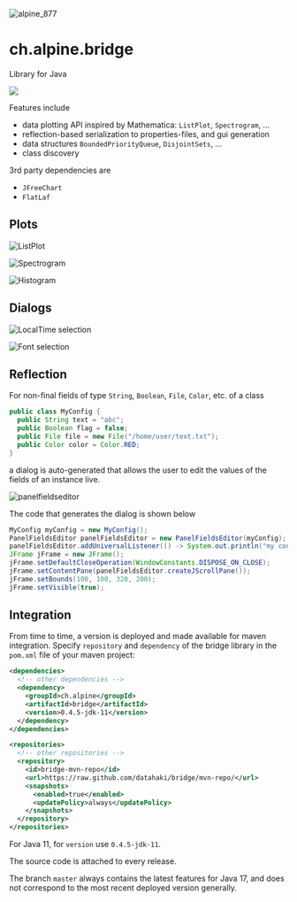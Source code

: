 ![alpine_877](https://user-images.githubusercontent.com/4012178/116814864-1b1a1580-ab5b-11eb-97e6-1441af4ececa.png)

# ch.alpine.bridge

Library for Java

![](https://github.com/datahaki/bridge/actions/workflows/mvn_test_11.yml/badge.svg)

Features include 
* data plotting API inspired by Mathematica: `ListPlot`, `Spectrogram`, ...
* reflection-based serialization to properties-files, and gui generation
* data structures `BoundedPriorityQueue`, `DisjointSets`, ...
* class discovery

3rd party dependencies are

* `JFreeChart`
* `FlatLaf`

## Plots

![ListPlot](https://user-images.githubusercontent.com/4012178/174350881-199e3d17-514d-402c-b59c-8418ee6fcdb8.png)

![Spectrogram](https://user-images.githubusercontent.com/4012178/174349666-ed465170-9bd7-4427-add7-d299e23db011.png)

![Histogram](https://user-images.githubusercontent.com/4012178/174354957-3134ea12-34a8-4a72-a680-f0ec38e8bce9.png)

## Dialogs

![LocalTime selection](https://user-images.githubusercontent.com/4012178/178134198-8b94131f-6163-408b-9b26-2bfb344d0da3.png)

![Font selection](https://user-images.githubusercontent.com/4012178/178134124-766d1067-8645-4060-8c06-33cb252e5c97.png)

## Reflection

For non-final fields of type `String`, `Boolean`, `File`, `Color`, etc. of a class

```java
public class MyConfig {
  public String text = "abc";
  public Boolean flag = false;
  public File file = new File("/home/user/text.txt");
  public Color color = Color.RED;
}
```

a dialog is auto-generated that allows the user to edit the values of the fields of an instance live.

![panelfieldseditor](https://user-images.githubusercontent.com/4012178/138581130-2be4d8ec-c15b-4ccb-83e5-fcd7bbda2a4f.png)

The code that generates the dialog is shown below

```java
MyConfig myConfig = new MyConfig();
PanelFieldsEditor panelFieldsEditor = new PanelFieldsEditor(myConfig);
panelFieldsEditor.addUniversalListener(() -> System.out.println("my config changed"));
JFrame jFrame = new JFrame();
jFrame.setDefaultCloseOperation(WindowConstants.DISPOSE_ON_CLOSE);
jFrame.setContentPane(panelFieldsEditor.createJScrollPane());
jFrame.setBounds(100, 100, 320, 200);
jFrame.setVisible(true);
```

## Integration

From time to time, a version is deployed and made available for maven integration. Specify `repository` and `dependency` of the bridge library in the `pom.xml` file of your maven project:

```xml
<dependencies>
  <!-- other dependencies -->
  <dependency>
    <groupId>ch.alpine</groupId>
    <artifactId>bridge</artifactId>
    <version>0.4.5-jdk-11</version>
  </dependency>
</dependencies>

<repositories>
  <!-- other repositories -->
  <repository>
    <id>bridge-mvn-repo</id>
    <url>https://raw.github.com/datahaki/bridge/mvn-repo/</url>
    <snapshots>
      <enabled>true</enabled>
      <updatePolicy>always</updatePolicy>
    </snapshots>
  </repository>
</repositories>
```

For Java 11, for `version` use `0.4.5-jdk-11`.

The source code is attached to every release.

The branch `master` always contains the latest features for Java 17, and does not correspond to the most recent deployed version generally.